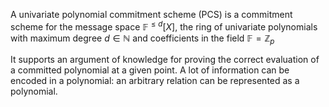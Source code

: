 A univariate polynomial commitment scheme (PCS) is a commitment scheme for the message space $\mathbb{F}^{\leq d}[X]$, the ring of univariate polynomials with maximum degree $d \in \mathbb{N}$ and coefficients in the field $\mathbb{F}=\mathbb{Z}_{p}$

It supports an argument of knowledge for proving the correct evaluation of a committed polynomial at a given point. A lot of information can be encoded in a polynomial: an arbitrary relation can be represented as a polynomial.
